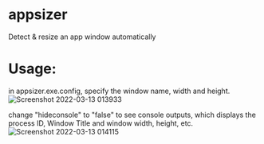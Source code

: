 # appsizer
Detect &amp; resize an app window automatically

# Usage:
in appsizer.exe.config, specify the window name, width and height.
![Screenshot 2022-03-13 013933](https://user-images.githubusercontent.com/34207693/158028657-79673ac1-581c-41e7-9fca-9b6e0720fc11.png)

change "hideconsole" to "false" to see console outputs, which displays the process ID, Window Title and window width, height, etc.
![Screenshot 2022-03-13 014115](https://user-images.githubusercontent.com/34207693/158028703-c9b14efd-f0e3-4f2c-a620-e5118536ed94.png)
